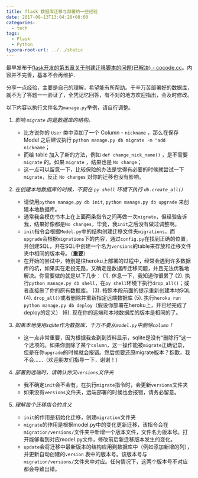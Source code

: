 ```yaml
---
title: flask 数据库迁移与部署的一些经验
date: 2017-08-13T13:04:28+08:00
categories:
  - tech
tags:
  - Flask
  - Python
typora-root-url: ../../static
---
```


最早发布于[flask开发的第五章关于创建迁移脚本的问题(已解决) - cocode.cc](http://cocode.cc/t/flask/6183/8?u=jtr_109)。内容并不完善，基本不会再维护.

分享一点经验，主要是自己的理解，希望能有所帮助。千辛万苦部署好的数据库，就不为了答题一一验证了，全凭记忆回答，有不对的地方欢迎指出，会及时修改。

以下内容以执行文件名为`manage.py`举例，请自行调整。

1. *影响 `migrate` 的是数据库的结构。*

    * 比方说你的 `User` 类中添加了一个 Column - `nickname` ，那么在保存 Model 之后建议执行 `python manage.py db migrate -m "add nickname`；
    * 而给 table 加入了新的方法，例如 `def change_nick_name()` ，是不需要 `migrate` 的。如果 `migrate` ，结果也是 `No change`；
    * 这一点可以留意一下，比较保险的办法是觉得有必要的时候就尝试一下 `migrate`，反正 `No changes` 对你的迁移也没有影响。

2. *在创建本地数据库的时候，不要在 `py shell` 环境下执行 `db.create_all()`*
    * 请使用`python manage.py db init`, `python manage.py db upgrade` 来创建本地数据库。
    * 通常我会模仿书本上在上面两条指令之间再做一次`migrate`，但经验告诉我，结果好像都是`No changes`，毕竟，我`init`之后没有做过调整啊。
    *  `init`指令会根据`Model.py`中的结构创建迁移文件夹`migrations`，而`upgrade`会根据`migrations`下的内容，通过`config.py`在找到正确的位置，并创建SQL，并在SQL中创建一个名为`versions`的table来存放和迁移文件夹中相同的版本号。（**重要**）
    * 在开始的尝试中，特别是往heroku上部署的过程中，经常会遇到许多数据库的坑，如果实在走投无路，又确定是数据库迁移问题，并且无法优雅地解决。你需要做的就是以下几步：
      (1). 休息一下，我知道你很累了
      (2). 执行`python manage.py db shell`，在`py shell`环境下执行`drop_all()`；或者直接删了你的原有数据库。
      (3). 按照本段前面的提示重新创建本地SQL
      (4). `drop_all()`或者删除并重新指定远端数据库
      (5). 执行`heroku run python manage.py db deploy`（假设你部署在heroku上，并已经完成了deploy的定义）
      (6). 现在你的远端和本地数据库的版本是相同的了。

3. *如果本地使用sqlite作为数据库，千万不要从`model.py`中删除`column`！*
    * 这一点非常重要，因为根据我查到到资料显示，sqlite是没有“删除行”这一个选项的。如果你删除了某个`column`，这一操作能被`migrate`正确记录，但是在你`upgrade`的时候就会报错。然后想要还原migrate版本？抱歉，我不会……（欢迎朋友们指导一下，谢谢！）

4. *部署到远端时，请确认你又`versions`文件夹*
    * 我不确定`init`会不会有，在执行`migrate`指令时，会更新`versions`文件夹
    * 如果没有`versions`文件夹，远端部署的时候也会报错，请务必留意。

5. *理解每个迁移指令的含义*
    * `init`的作用是初始化迁移，创建`migration`文件夹
    * `migrate`的作用是根据model.py中的变化更新迁移，该指令会在`migration/versions/`文件夹中新增一个版本文件，文件名为版本号。打开能够看到对应model.py文件，修改前后新迁移版本发生的变化。
    * `update`会将迁移中最新版本的结构应用到数据库中（例如添加新增的列），并更新自动创建的`version` 表中的版本号。该版本号与`migration/versions/`文件夹中对应。任何情况下，这两个版本号不对应都会导致出错。
